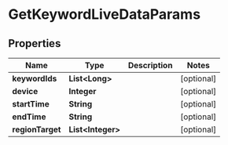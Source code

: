 

# GetKeywordLiveDataParams


## Properties

Name | Type | Description | Notes
------------ | ------------- | ------------- | -------------
**keywordIds** | **List&lt;Long&gt;** |  |  [optional]
**device** | **Integer** |  |  [optional]
**startTime** | **String** |  |  [optional]
**endTime** | **String** |  |  [optional]
**regionTarget** | **List&lt;Integer&gt;** |  |  [optional]



